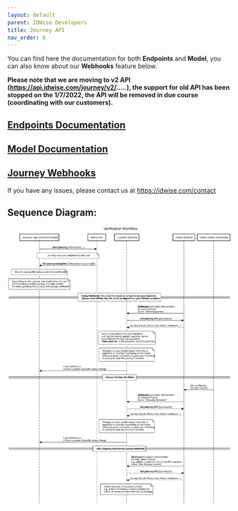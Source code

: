 ```yaml
---
layout: default
parent: IDWise Developers
title: Journey API 
nav_order: 6
---
```





You can find here the documentation for both **Endpoints** and **Model**, you can also know about our **Webhooks** feature below.

**Please note that we are moving to v2 API (https://api.idwise.com/journey/v2/.....), the support for old API has been stopped on the 1/7/2022, the API will be removed in due course (coordinating with our customers).**

## [Endpoints Documentation](https://idwi.se/journey-api-v2)

## [Model Documentation](https://idwi.se/journey-model-v2)

## [Journey Webhooks](https://idwi.se/webhooks)

If you have any issues, please contact us at https://idwise.com/contact

## Sequence Diagram:

![download (3)](https://raw.githubusercontent.com/idwise/idwise.github.io/main/assets/api-seq-diagram.svg)
